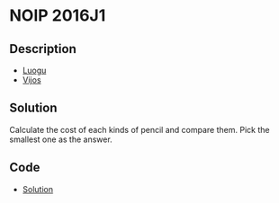 # NOIP 2016J1

## Description

- [Luogu](https://www.luogu.com.cn/problem/P1909)
- [Vijos](https://www.vijos.org/p/2009)

## Solution

Calculate the cost of each kinds of pencil and compare them. Pick the smallest one as the answer.

## Code

- [Solution](NOIP.2016J1.0.cpp)
